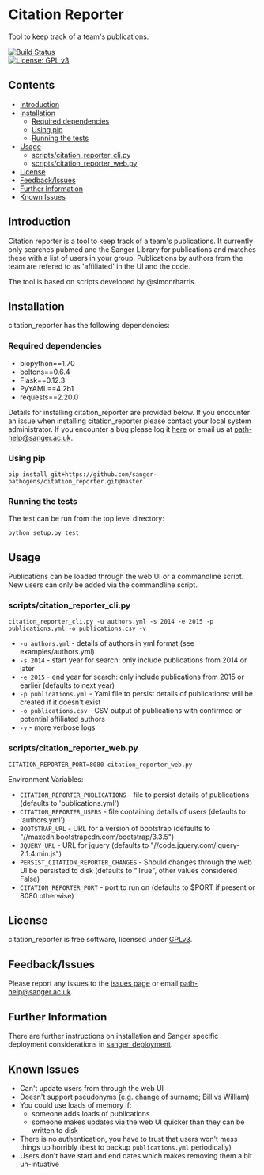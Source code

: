 # Citation Reporter
Tool to keep track of a team's publications. 

[![Build Status](https://travis-ci.org/sanger-pathogens/citation_reporter.svg?branch=master)](https://travis-ci.org/sanger-pathogens/citation_reporter)   
[![License: GPL v3](https://img.shields.io/badge/License-GPL%20v3-brightgreen.svg)](https://github.com/sanger-pathogens/citation_reporter/blob/master/LICENSE)   

## Contents
  * [Introduction](#introduction)
  * [Installation](#installation)
    * [Required dependencies](#required-dependencies)
    * [Using pip](#using-pip)
    * [Running the tests](#running-the-tests)
  * [Usage](#usage)
    * [scripts/citation\_reporter\_cli\.py](#scriptscitation_reporter_clipy)
    * [scripts/citation\_reporter\_web\.py](#scriptscitation_reporter_webpy)
  * [License](#license)
  * [Feedback/Issues](#feedbackissues)
  * [Further Information](#further-information)
  * [Known Issues](#known-issues)

## Introduction
Citation reporter is a tool to keep track of a team's publications. It currently only searches pubmed and the Sanger Library for publications and matches these with a list of users in your group. Publications by authors from the team are refered to as 'affiliated' in the UI and the code.

The tool is based on scripts developed by @simonrharris.

## Installation
citation_reporter has the following dependencies:

### Required dependencies
* biopython==1.70
* boltons==0.6.4
* Flask==0.12.3
* PyYAML==4.2b1
* requests==2.20.0

Details for installing citation_reporter are provided below. If you encounter an issue when installing citation_reporter please contact your local system administrator. If you encounter a bug please log it [here](https://github.com/sanger-pathogens/citation_reporter/issues) or email us at path-help@sanger.ac.uk.

### Using pip

```
pip install git+https://github.com/sanger-pathogens/citation_reporter.git@master
```

### Running the tests
The test can be run from the top level directory:  
```
python setup.py test
```

## Usage
Publications can be loaded through the web UI or a commandline script.  New users can only be added via the commandline script.

### scripts/citation_reporter_cli.py

```
citation_reporter_cli.py -u authors.yml -s 2014 -e 2015 -p publications.yml -o publications.csv -v
```

* `-u authors.yml` - details of authors in yml format (see examples/authors.yml)
* `-s 2014` - start year for search: only include publications from 2014 or later
* `-e 2015` - end year for search: only include publications from 2015 or earlier (defaults to next year)
* `-p publications.yml` - Yaml file to persist details of publications: will be created if it doesn't exist
* `-o publications.csv` - CSV output of publications with confirmed or potential affiliated authors
* `-v` - more verbose logs

### scripts/citation_reporter_web.py

```
CITATION_REPORTER_PORT=8080 citation_reporter_web.py
```

Environment Variables:

* `CITATION_REPORTER_PUBLICATIONS` - file to persist details of publications (defaults to 'publications.yml')
* `CITATION_REPORTER_USERS` - file containing details of users (defaults to 'authors.yml')
* `BOOTSTRAP_URL` - URL for a version of bootstrap (defaults to "//maxcdn.bootstrapcdn.com/bootstrap/3.3.5")
* `JQUERY_URL` - URL for jquery (defaults to "//code.jquery.com/jquery-2.1.4.min.js")
* `PERSIST_CITATION_REPORTER_CHANGES` - Should changes through the web UI be persisted to disk (defaults to "True", other values considered False)
* `CITATION_REPORTER_PORT` - port to run on (defaults to $PORT if present or 8080 otherwise)

## License
citation_reporter is free software, licensed under [GPLv3](https://github.com/sanger-pathogens/citation_reporter/blob/master/LICENSE).

## Feedback/Issues
Please report any issues to the [issues page](https://github.com/sanger-pathogens/citation_reporter/issues) or email path-help@sanger.ac.uk.

## Further Information
There are further instructions on installation and Sanger specific deployment considerations in [sanger_deployment](sanger_deployment/README.md).

## Known Issues
* Can't update users from through the web UI
* Doesn't support pseudonyms (e.g. change of surname; Bill vs William)
* You could use loads of memory if:
  * someone adds loads of publications
  * someone makes updates via the web UI quicker than they can be written to disk
* There is no authentication, you have to trust that users won't mess things up horribly (best to backup `publications.yml` periodically)
* Users don't have start and end dates which makes removing them a bit un-intuative
